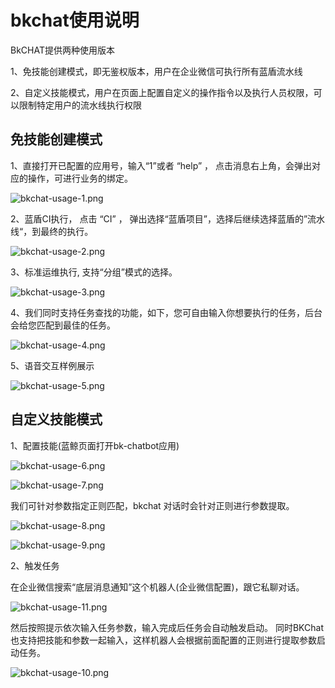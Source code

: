# **bkchat使用说明**

BkCHAT提供两种使用版本

1、免技能创建模式，即无鉴权版本，用户在企业微信可执行所有蓝盾流水线

2、自定义技能模式，用户在页面上配置自定义的操作指令以及执行人员权限，可以限制特定用户的流水线执行权限

## **免技能创建模式**
1、直接打开已配置的应用号，输入“1”或者 “help” ， 点击消息右上角，会弹出对应的操作，可进行业务的绑定。

![bkchat-usage-1.png](../../.gitbook/assets/bkchat-usage-1.png)


2、蓝盾CI执行， 点击 “CI” ， 弹出选择“蓝盾项目”，选择后继续选择蓝盾的”流水线“，到最终的执行。

![bkchat-usage-2.png](../../.gitbook/assets/bkchat-usage-2.png)

3、标准运维执行, 支持“分组”模式的选择。

![bkchat-usage-3.png](../../.gitbook/assets/bkchat-usage-3.png)

4、我们同时支持任务查找的功能，如下，您可自由输入你想要执行的任务，后台会给您匹配到最佳的任务。

![bkchat-usage-4.png](../../.gitbook/assets/bkchat-usage-4.png)

5、语音交互样例展示

![bkchat-usage-5.png](../../.gitbook/assets/bkchat-usage-5.png)


## **自定义技能模式**
1、配置技能(蓝鲸页面打开bk-chatbot应用)

![bkchat-usage-6.png](../../.gitbook/assets/bkchat-usage-6.png)

![bkchat-usage-7.png](../../.gitbook/assets/bkchat-usage-7.png)

我们可针对参数指定正则匹配，bkchat 对话时会针对正则进行参数提取。

![bkchat-usage-8.png](../../.gitbook/assets/bkchat-usage-8.png)

![bkchat-usage-9.png](../../.gitbook/assets/bkchat-usage-9.png)

2、触发任务

在企业微信搜索“底层消息通知”这个机器人(企业微信配置)，跟它私聊对话。

![bkchat-usage-11.png](../../.gitbook/assets/bkchat-usage-11.png)

然后按照提示依次输入任务参数，输入完成后任务会自动触发启动。 同时BKChat也支持把技能和参数一起输入，这样机器人会根据前面配置的正则进行提取参数启动任务。

![bkchat-usage-10.png](../../.gitbook/assets/bkchat-usage-10.png)
